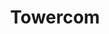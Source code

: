 ---
picture: towercom_logo_rgb_farebne_vertikalne.png
title: Towercom
type: commercial_partner
weight: 16
---